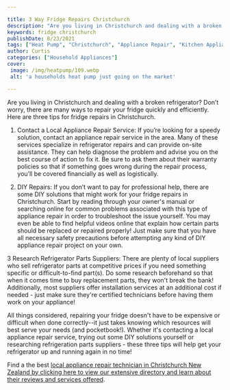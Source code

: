 ```yaml
---

title: 3 Way Fridge Repairs Christchurch
description: "Are you living in Christchurch and dealing with a broken refrigerator? Don’t worry, there are many ways to repair your fridge quic...read now to learn more"
keywords: fridge christchurch
publishDate: 8/23/2021
tags: ["Heat Pump", "Christchurch", "Appliance Repair", "Kitchen Appliances"]
author: Curtis
categories: ["Household Appliances"]
cover: 
 image: /img/heatpump/109.webp
 alt: 'a households heat pump just going on the market'

---
```


Are you living in Christchurch and dealing with a broken refrigerator? Don’t worry, there are many ways to repair your fridge quickly and efficiently. Here are three tips for fridge repairs in Christchurch.

1. Contact a Local Appliance Repair Service: If you’re looking for a speedy solution, contact an appliance repair service in the area. Many of these services specialize in refrigerator repairs and can provide on-site assistance. They can help diagnose the problem and advise you on the best course of action to fix it. Be sure to ask them about their warranty policies so that if something goes wrong during the repair process, you’ll be covered financially as well as logistically. 

2. DIY Repairs: If you don’t want to pay for professional help, there are some DIY solutions that might work for your fridge repairs in Christchurch. Start by reading through your owner's manual or searching online for common problems associated with this type of appliance repair in order to troubleshoot the issue yourself. You may even be able to find helpful videos online that explain how certain parts should be replaced or repaired properly! Just make sure that you have all necessary safety precautions before attempting any kind of DIY appliance repair project on your own. 

3 Research Refrigerator Parts Suppliers: There are plenty of local suppliers who sell refrigerator parts at competitive prices if you need something specific or difficult-to-find part(s). Do some research beforehand so that when it comes time to buy replacement parts, they won't break the bank! Additionally, most suppliers offer installation services at an additional cost if needed - just make sure they're certified technicians before having them work on your appliance! 

 All things considered, repairing your fridge doesn't have to be expensive or difficult when done correctly--it just takes knowing which resources will best serve your needs (and pocketbook!). Whether it's contacting a local appliance repair service, trying out some DIY solutions yourself or researching refrigeration parts suppliers - these three tips will help get your refrigerator up and running again in no time!

 Find a the best <a href="/pages/appliance-repair-technicians/new-zealand/christchurch/">local appliance repair technician in Christchurch New Zealand by clicking here to view our extensive directory and learn about their reviews and services offered</a>.
